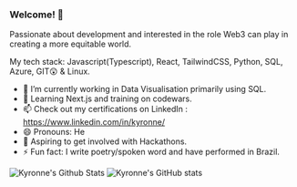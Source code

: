 ### Welcome! 👋

Passionate about development and interested in the role Web3 can play in creating a more equitable world.

My tech stack: Javascript(Typescript), React, TailwindCSS, Python, SQL, Azure, GIT😲 & Linux.

- 🔭 I’m currently working in Data Visualisation primarily using SQL.
- 🌱 Learning Next.js and training on codewars. 
- 📫 Check out my certifications on LinkedIn : https://www.linkedin.com/in/kyronne/
- 😄 Pronouns: He
- 🧭 Aspiring to get involved with Hackathons.
- ⚡ Fun fact: I write poetry/spoken word and have performed in Brazil.



![Kyronne's Github Stats](https://github-readme-stats.vercel.app/api/top-langs/?username=kyronne&layout=compact&hide_border=false&theme=darcula&bg_color=00000000&langs_count=6) ![Kyronne's GitHub stats](https://github-readme-stats.vercel.app/api?username=kyronne&count_private=true&layout=compact&hide_border=false&theme=darcula&bg_color=00000000)
